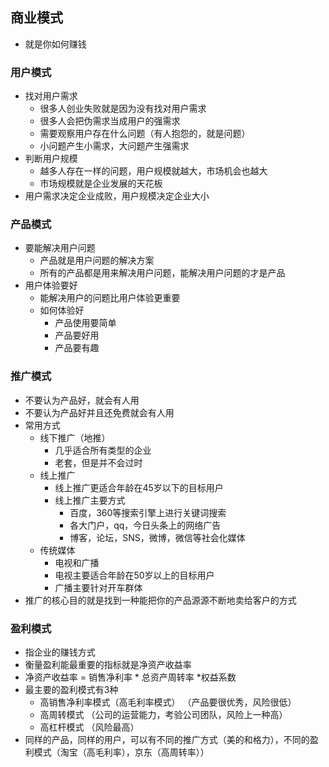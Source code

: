 ## 商业模式
* 就是你如何赚钱

### 用户模式
* 找对用户需求
	* 很多人创业失败就是因为没有找对用户需求
	* 很多人会把伪需求当成用户的强需求
	* 需要观察用户存在什么问题（有人抱怨的，就是问题）
	* 小问题产生小需求，大问题产生强需求 
* 判断用户规模
	* 越多人存在一样的问题，用户规模就越大，市场机会也越大
	* 市场规模就是企业发展的天花板 
* 用户需求决定企业成败，用户规模决定企业大小

### 产品模式
* 要能解决用户问题
	* 产品就是用户问题的解决方案
	* 所有的产品都是用来解决用户问题，能解决用户问题的才是产品 
* 用户体验要好
	* 能解决用户的问题比用户体验更重要
	* 如何体验好
		* 产品使用要简单 
		* 产品要好用
		* 产品要有趣

### 推广模式
* 不要认为产品好，就会有人用
* 不要认为产品好并且还免费就会有人用
* 常用方式
	* 线下推广（地推）
		* 几乎适合所有类型的企业
		* 老套，但是并不会过时
	* 线上推广
		* 线上推广更适合年龄在45岁以下的目标用户
		* 线上推广主要方式
			* 百度，360等搜索引擎上进行关键词搜索
			* 各大门户，qq，今日头条上的网络广告
			* 博客，论坛，SNS，微博，微信等社会化媒体
	* 传统媒体
		* 电视和广播
		* 电视主要适合年龄在50岁以上的目标用户
		* 广播主要针对开车群体
* 推广的核心目的就是找到一种能把你的产品源源不断地卖给客户的方式         

### 盈利模式
* 指企业的赚钱方式
* 衡量盈利能最重要的指标就是净资产收益率
* 净资产收益率 = 销售净利率 * 总资产周转率 *权益系数
* 最主要的盈利模式有3种
	* 高销售净利率模式（高毛利率模式） （产品要很优秀，风险很低）
	* 高周转模式 （公司的运营能力，考验公司团队，风险上一种高）
	* 高杠杆模式 （风险最高）
* 同样的产品，同样的用户，可以有不同的推广方式（美的和格力），不同的盈利模式（淘宝（高毛利率），京东（高周转率）） 


